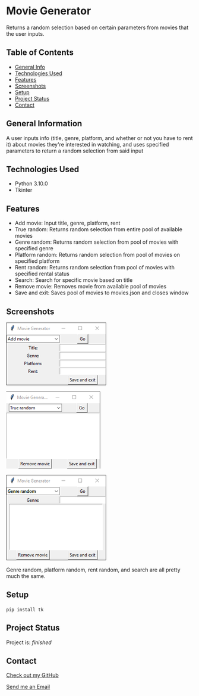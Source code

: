 # Movie Generator

Returns a random selection based on certain parameters from movies that the user inputs.

## Table of Contents

* [General Info](#general-information)
* [Technologies Used](#technologies-used)
* [Features](#features)
* [Screenshots](#screenshots)
* [Setup](#setup)
* [Project Status](#project-status)
* [Contact](#contact)

## General Information

A user inputs info (title, genre, platform, and whether or not you have to rent it) about movies they're interested in watching, and uses specified parameters to return a random selection from said input

## Technologies Used

* Python 3.10.0
* Tkinter

## Features

* Add movie: Input title, genre, platform, rent
* True random: Returns random selection from entire pool of available movies
* Genre random: Returns random selection from pool of movies with specified genre
* Platform random: Returns random selection from pool of movies on specified platform
* Rent random: Returns random selection from pool of movies with specified rental status
* Search: Search for specific movie based on title
* Remove movie: Removes movie from available pool of movies
* Save and exit: Saves pool of movies to movies.json and closes window

## Screenshots

![Add movie](./img/screenshot1.png)

![True random](./img/screenshot2.png)

![Genre random](./img/screenshot3.png)

Genre random, platform random, rent random, and search are all pretty much the same.

## Setup

`pip install tk`

## Project Status

Project is: _finished_

## Contact

[Check out my GitHub](https://github.com/ethan-pt)

[Send me an Email](mailto:tubbeethan@gmail.com)
